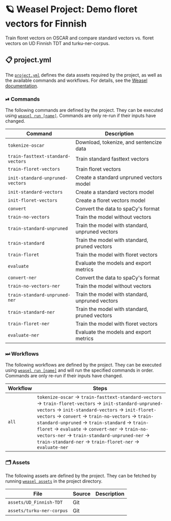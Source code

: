 <!-- WEASEL: AUTO-GENERATED DOCS START (do not remove) -->

# 🪐 Weasel Project: Demo floret vectors for Finnish

Train floret vectors on OSCAR and compare standard vectors vs. floret vectors on UD Finnish TDT and turku-ner-corpus.

## 📋 project.yml

The [`project.yml`](project.yml) defines the data assets required by the
project, as well as the available commands and workflows. For details, see the
[Weasel documentation](https://github.com/explosion/weasel).

### ⏯ Commands

The following commands are defined by the project. They
can be executed using [`weasel run [name]`](https://github.com/explosion/weasel/tree/main/docs/cli.md#rocket-run).
Commands are only re-run if their inputs have changed.

| Command | Description |
| --- | --- |
| `tokenize-oscar` | Download, tokenize, and sentencize data |
| `train-fasttext-standard-vectors` | Train standard fasttext vectors |
| `train-floret-vectors` | Train floret vectors |
| `init-standard-unpruned-vectors` | Create a standard unpruned vectors model |
| `init-standard-vectors` | Create a standard vectors model |
| `init-floret-vectors` | Create a floret vectors model |
| `convert` | Convert the data to spaCy's format |
| `train-no-vectors` | Train the model without vectors |
| `train-standard-unpruned` | Train the model with standard, unpruned vectors |
| `train-standard` | Train the model with standard, pruned vectors |
| `train-floret` | Train the model with floret vectors |
| `evaluate` | Evaluate the models and export metrics |
| `convert-ner` | Convert the data to spaCy's format |
| `train-no-vectors-ner` | Train the model without vectors |
| `train-standard-unpruned-ner` | Train the model with standard, unpruned vectors |
| `train-standard-ner` | Train the model with standard, pruned vectors |
| `train-floret-ner` | Train the model with floret vectors |
| `evaluate-ner` | Evaluate the models and export metrics |

### ⏭ Workflows

The following workflows are defined by the project. They
can be executed using [`weasel run [name]`](https://github.com/explosion/weasel/tree/main/docs/cli.md#rocket-run)
and will run the specified commands in order. Commands are only re-run if their
inputs have changed.

| Workflow | Steps |
| --- | --- |
| `all` | `tokenize-oscar` &rarr; `train-fasttext-standard-vectors` &rarr; `train-floret-vectors` &rarr; `init-standard-unpruned-vectors` &rarr; `init-standard-vectors` &rarr; `init-floret-vectors` &rarr; `convert` &rarr; `train-no-vectors` &rarr; `train-standard-unpruned` &rarr; `train-standard` &rarr; `train-floret` &rarr; `evaluate` &rarr; `convert-ner` &rarr; `train-no-vectors-ner` &rarr; `train-standard-unpruned-ner` &rarr; `train-standard-ner` &rarr; `train-floret-ner` &rarr; `evaluate-ner` |

### 🗂 Assets

The following assets are defined by the project. They can
be fetched by running [`weasel assets`](https://github.com/explosion/weasel/tree/main/docs/cli.md#open_file_folder-assets)
in the project directory.

| File | Source | Description |
| --- | --- | --- |
| `assets/UD_Finnish-TDT` | Git |  |
| `assets/turku-ner-corpus` | Git |  |

<!-- WEASEL: AUTO-GENERATED DOCS END (do not remove) -->
